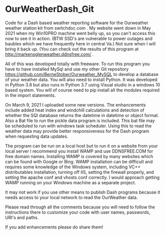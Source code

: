 # OurWeatherDash_Git
Code for a Dash based weather reporting software for the Ourweather weather station kit from switchdoc.com . My website went down in May 2021 when my Win10PRO machine went belly up, so you can't access this now to see it in action. (BTW SSD's are vulnerable to power outages and baubles which we have frequently here in central Va.) Not sure when I will bring it back up. (You can check out the results of this program at 
http://markensglenweather.ddnsfree.com/ . 

All of this was developed totally with freeware. To run this program you have to have installed MySql and use my 
other Git repository https://github.com/BerneStober/Ourweather_MySQL to develop a database of your weather data. You will also need to install Python. 
It was developed in Python 3.8 but also runs in Python 3.7 using Visual studio in a windows 10 based system. You will of course need to pip install all the modules required in the import statements. 

On March 9, 2021 I uploaded some new versions. The enhancements include added heat index and windchill calculations and detection of whether the SQl database returns the datetime in datetime or object format. Also a Bat file to run the pickle data program is included.  This bat file may be scheduled to run with windows task scheduler. Using this to read the weather data may provide better responsiveness for the Dash program when requesting data updates. 

The program can be run on a local host but to run it on a website from your local server I recommend you install WAMP and use DDNSFREE.COM for free 
domain names. Installing WAMP is covered by many websites which can be found with Google or Bing. WAMP installation can be difficult and requires
some knowledge of the Windows system, including VC++ distributables installation, turning off IIS, setting the firewall properly, and setting the apache conf and vhosts conf correctly. I would approach getting WAMP running on your Windows machine as a separate project.

It may not work if you use other means to publish Dash programs because it needs access to your local network to read the 
OurWeather data. 

Please read through all the comments because you will need to follow the instructions there to customize your code with user names, passwords, URI's and 
paths.

If you add enhancements please do share them!
